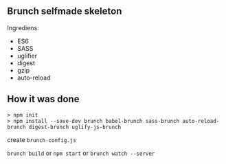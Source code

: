 Brunch selfmade skeleton
------------------------

Ingrediens:

* ES6
* SASS
* uglifier
* digest
* gzip
* auto-reload

How it was done
---------------

```
> npm init
> npm install --save-dev brunch babel-brunch sass-brunch auto-reload-brunch digest-brunch uglify-js-brunch
```

create ```brunch-config.js```

```brunch build``` or ```npm start``` or ```brunch watch --server```
